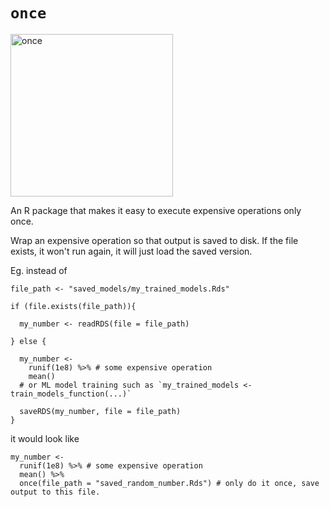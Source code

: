 # `once`

<img width="260" alt="once" src="https://user-images.githubusercontent.com/20785842/187124151-f16587c9-bc87-4deb-8c75-7943a2126f14.png">

An R package that makes it easy to execute expensive operations only once.

Wrap an expensive operation so that output is saved to disk. If the file exists, it won't run again, it will just load the saved version. 

Eg. instead of 

```{r}
file_path <- "saved_models/my_trained_models.Rds"

if (file.exists(file_path)){

  my_number <- readRDS(file = file_path)

} else {

  my_number <-
    runif(1e8) %>% # some expensive operation
    mean()
  # or ML model training such as `my_trained_models <- train_models_function(...)`
  
  saveRDS(my_number, file = file_path)
}
```

it would look like

```{r}
my_number <-
  runif(1e8) %>% # some expensive operation
  mean() %>%
  once(file_path = "saved_random_number.Rds") # only do it once, save output to this file.
```
